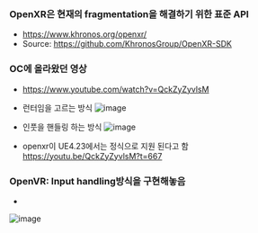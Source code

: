### OpenXR은 현재의 fragmentation을 해결하기 위한 표준 API
* https://www.khronos.org/openxr/
* Source: https://github.com/KhronosGroup/OpenXR-SDK



### OC에 올라왔던 영상
* https://www.youtube.com/watch?v=QckZyZyvlsM

* 런터임을 고르는 방식
![image](https://user-images.githubusercontent.com/1837913/78954999-d7500a80-7b18-11ea-9381-afd4c5e0befd.png)

* 인풋을 핸들링 하는 방식 
![image](https://user-images.githubusercontent.com/1837913/78955053-08c8d600-7b19-11ea-8c94-44037543a9a1.png)

* openxr이 UE4.23에서는 정식으로 지원 된다고 함
https://youtu.be/QckZyZyvlsM?t=667



### OpenVR: Input handling방식을 구현해놓음 
* 

![image](https://user-images.githubusercontent.com/1837913/78955286-c8b62300-7b19-11ea-88ae-841a5affbf1d.png)
